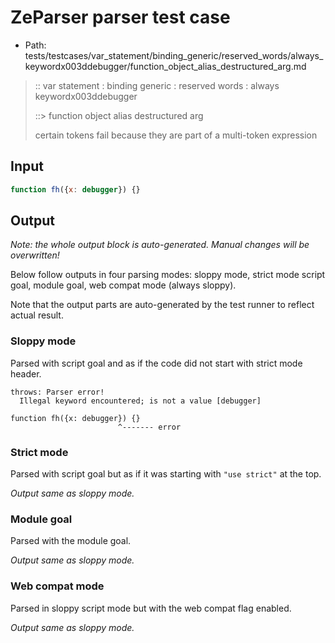 # ZeParser parser test case

- Path: tests/testcases/var_statement/binding_generic/reserved_words/always_keywordx003ddebugger/function_object_alias_destructured_arg.md

> :: var statement : binding generic : reserved words : always keywordx003ddebugger
>
> ::> function object alias destructured arg
>
> certain tokens fail because they are part of a multi-token expression

## Input

`````js
function fh({x: debugger}) {}
`````

## Output

_Note: the whole output block is auto-generated. Manual changes will be overwritten!_

Below follow outputs in four parsing modes: sloppy mode, strict mode script goal, module goal, web compat mode (always sloppy).

Note that the output parts are auto-generated by the test runner to reflect actual result.

### Sloppy mode

Parsed with script goal and as if the code did not start with strict mode header.

`````
throws: Parser error!
  Illegal keyword encountered; is not a value [debugger]

function fh({x: debugger}) {}
                        ^------- error
`````

### Strict mode

Parsed with script goal but as if it was starting with `"use strict"` at the top.

_Output same as sloppy mode._

### Module goal

Parsed with the module goal.

_Output same as sloppy mode._

### Web compat mode

Parsed in sloppy script mode but with the web compat flag enabled.

_Output same as sloppy mode._

